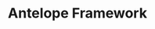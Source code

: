 ---
layout: network
title: Antelope Framework
permalink: /blockchain/antelope-framework/
lang: en
page_id: antelope-framework
create-account: Website
create-account-link: https://antelope.tools/
detail-description: Antelope Frameworks is a set of blockchain protocols and tools designed to improve the performance, scalability and security of decentralized applications. It includes advanced technologies such as consensus mechanisms, resource management systems, and developer tools that make it easier to create and maintain blockchain networks and applications. Antelope provides a universal framework that can be adapted to different projects in the blockchain ecosystem, providing a high degree of interoperability and flexibility.
---